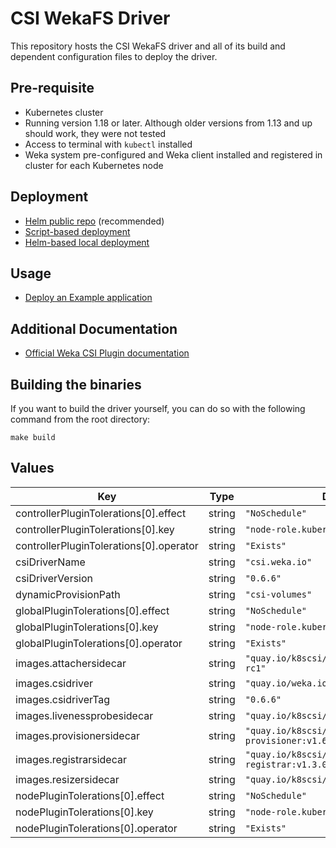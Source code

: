 # CSI WekaFS Driver

This repository hosts the CSI WekaFS driver and all of its build and dependent configuration files to deploy the driver.

## Pre-requisite
- Kubernetes cluster
- Running version 1.18 or later. Although older versions from 1.13 and up should work, they were not tested
- Access to terminal with `kubectl` installed
- Weka system pre-configured and Weka client installed and registered in cluster for each Kubernetes node

## Deployment
- [Helm public repo](https://artifacthub.io/packages/helm/csi-wekafs/csi-wekafsplugin) (recommended)
- [Script-based deployment](docs/deploy.md)
- [Helm-based local deployment](deploy/helm/csi-wekafsplugin/LOCAL.md)

## Usage
- [Deploy an Example application](docs/usage.md)

## Additional Documentation
- [Official Weka CSI Plugin documentation](https://docs.weka.io/appendix/weka-csi-plugin)

## Building the binaries
If you want to build the driver yourself, you can do so with the following command from the root directory:

```shell
make build
```

## Values

| Key | Type | Default | Description |
|-----|------|---------|-------------|
| controllerPluginTolerations[0].effect | string | `"NoSchedule"` |  |
| controllerPluginTolerations[0].key | string | `"node-role.kubernetes.io/master"` |  |
| controllerPluginTolerations[0].operator | string | `"Exists"` |  |
| csiDriverName | string | `"csi.weka.io"` |  |
| csiDriverVersion | string | `"0.6.6"` |  |
| dynamicProvisionPath | string | `"csi-volumes"` |  |
| globalPluginTolerations[0].effect | string | `"NoSchedule"` |  |
| globalPluginTolerations[0].key | string | `"node-role.kubernetes.io/master"` |  |
| globalPluginTolerations[0].operator | string | `"Exists"` |  |
| images.attachersidecar | string | `"quay.io/k8scsi/csi-attacher:v3.0.0-rc1"` |  |
| images.csidriver | string | `"quay.io/weka.io/csi-wekafs"` |  |
| images.csidriverTag | string | `"0.6.6"` |  |
| images.livenessprobesidecar | string | `"quay.io/k8scsi/livenessprobe:v1.1.0"` |  |
| images.provisionersidecar | string | `"quay.io/k8scsi/csi-provisioner:v1.6.0"` |  |
| images.registrarsidecar | string | `"quay.io/k8scsi/csi-node-driver-registrar:v1.3.0"` |  |
| images.resizersidecar | string | `"quay.io/k8scsi/csi-resizer:v0.5.0"` |  |
| nodePluginTolerations[0].effect | string | `"NoSchedule"` |  |
| nodePluginTolerations[0].key | string | `"node-role.kubernetes.io/master"` |  |
| nodePluginTolerations[0].operator | string | `"Exists"` |  |
